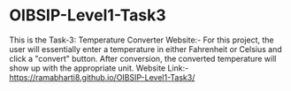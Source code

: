 # OIBSIP-Level1-Task3
This is the Task-3: Temperature Converter Website:- For this project, the user will essentially enter a temperature in either Fahrenheit or Celsius and click a "convert" button. After conversion, the converted temperature will show up with the appropriate unit.
Website Link:-  https://ramabharti8.github.io/OIBSIP-Level1-Task3/
